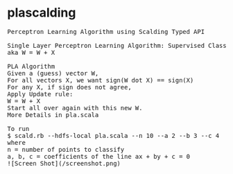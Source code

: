 plascalding
===========
<pre>
Perceptron Learning Algorithm using Scalding Typed API

Single Layer Perceptron Learning Algorithm: Supervised Classification
aka W = W + X

PLA Algorithm
Given a (guess) vector W,
For all vectors X, we want sign(W dot X) == sign(X)
For any X, if sign does not agree,
Apply Update rule:
W = W + X
Start all over again with this new W.
More Details in pla.scala

To run
$ scald.rb --hdfs-local pla.scala --n 10 --a 2 --b 3 --c 4
where 
n = number of points to classify
a, b, c = coefficients of the line ax + by + c = 0
![Screen Shot](/screenshot.png)

